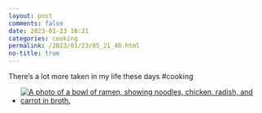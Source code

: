 ```yaml
---
layout: post
comments: false
date: 2023-01-23 16:21
categories: cooking
permalink: /2023/01/23/05_21_40.html
no-title: true
---
```

There’s a lot more taken in my life these days #cooking
<ul class="photos"><li><a href="https://d3t93cdvac8n1l.cloudfront.net:443/media/4b5f79e7-b824-4f3a-b7e9-82662356bd7b"><img src="https://d3t93cdvac8n1l.cloudfront.net:443/media/4b5f79e7-b824-4f3a-b7e9-82662356bd7b/480" alt="A photo of a bowl of ramen, showing noodles, chicken, radish, and carrot in broth." /></a></li></ul>